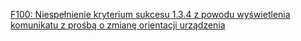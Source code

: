 [F100: Niespełnienie kryterium sukcesu 1.3.4 z powodu wyświetlenia komunikatu z prośbą o zmianę orientacji urządzenia](https://www.w3.org/WAI/WCAG22/Techniques/failures/F100)
